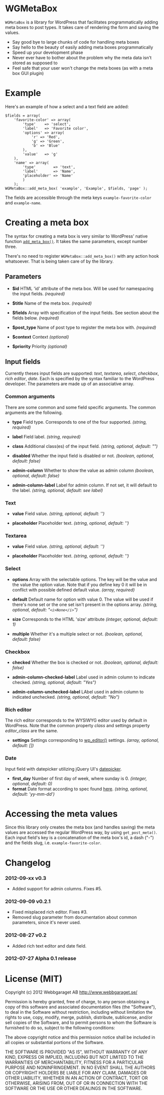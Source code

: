 # WGMetaBox
`WGMetaBox` is a library for WordPress that facilitates programmatically adding meta boxes to post types. It takes care of rendering the form and saving the values.

* Say good bye to large chunks of code for handling meta boxes
* Say hello to the beauty of easily adding meta boxes programmatically
* Speed up your development phase
* Never ever have to bother about the problem why the meta data isn't stored as supposed to
* Feel safe that your user won't change the meta boxes (as with a meta box GUI plugin)

# Example

Here's an example of how a select and a text field are added:

	$fields = array(
	    'favorite-color' => array(
	        'type'    => 'select',
	        'label'   => 'Favorite color',
	        'options' => array(
	            'r' => 'Red',
	            'g' => 'Green',
	            'b' => 'Blue'
	        ),
	        'value'   => 'g'
	    ),
	    'name' => array(
	        'type'        => 'text',
	        'label'       => 'Name',
	        'placeholder' => 'Name'
	        )
	    );
	WGMetaBox::add_meta_box( 'example', 'Example', $fields, 'page' );
	
The fields are accessible through the meta keys `example-favorite-color` and `example-name`.

# Creating a meta box
The syntax for creating a meta box is very similar to WordPress' native function [``add_meta_box()``](http://codex.wordpress.org/Function_Reference/add_meta_box). It takes the same parameters, except number three.

There's no need to register ``WGMetaBox::add_meta_box()`` with any action hook whatsoever. That is being taken care of by the library.

## Parameters
* **$id** HTML 'id' attribute of the meta box. Will be used for namespacing the input fields. _(required)_

* **$title** Name of the meta box. _(required)_

* **$fields** Array with specification of the input fields. See section about the fields below. _(required)_

* **$post_type** Name of post type to register the meta box with. _(required)_

* **$context** Context _(optional)_

* **$priority** Priority _(optional)_

## Input fields
Currently theses input fields are supported: *text*, *textarea*, *select*, *checkbox*, *rich editor*, *date*. Each is specified by the syntax familiar to the WordPress developer. The parameters are made up of an associative array.

### Common arguments
There are some common and some field specific arguments. The common arguments are the following.

* **type** Field type. Corresponds to one of the four supported. _(string, required)_

* **label** Field label. _(string, required)_

* **class** Additional class(es) of the input field. _(string, optional, default: "")_

* **disabled** Whether the input field is disabled or not. _(boolean, optional, default: false)_

* **admin-column** Whether to show the value as admin column _(boolean, optional, default: false)_

* **admin-column-label** Label for admin column. If not set, it will default to the label. _(string, optional, default: see label)_

### Text

* **value** Field value. _(string, optional, default: '')_

* **placeholder** Placeholder text. _(string, optional, default: '')_

### Textarea

* **value** Field value. _(string, optional, default: '')_

* **placeholder** Placeholder text. _(string, optional, default: '')_

### Select

* **options** Array with the selectable options. The key will be the value and the value the option value. Note that if you define key 0 it will be in conflict with possible defined default value. _(array, required)_

* **default** Default name for option with value 0. The value will be used if there's none set or the one set isn't present in the options array. _(string, optional, default: "`<i>None</i>`")_

* **size** Corresponds to the HTML 'size' attribute _(integer, optional, default: 1)_

* **multiple** Whether it's a multiple select or not. _(boolean, optional, default: false)_

### Checkbox

* **checked** Whether the box is checked or not. _(boolean, optional, default: false)_

* **admin-column-checked-label** Label used in admin column to indicate checked. _(string, optional, default: "Yes")_

* **admin-column-unchecked-label** LAbel used in admin column to indicated unchecked. _(string, optional, default: "No")_


### Rich editor
The rich editor corresponds to the WYSIWYG editor used by default in WordPress. Note that the common property _class_ and settings property _editor\_class_ are the same.

* **settings** Settings corresponding to [wp_editor()](http://codex.wordpress.org/Function_Reference/wp_editor) settings. _(array, optional, default: [])_

### Date
Input field with datepicker utilizing jQuery UI's [datepicker](http://jqueryui.com/demos/datepicker/).

* **first\_day** Number of first day of week, where sunday is 0. _(integer, optional, default: 0)_
* **format** Date format according to spec found [here](http://docs.jquery.com/UI/Datepicker/formatDate). _(string, optional, default: 'yy-mm-dd')_

# Accessing the meta values
Since this library only creates the meta box (and handles saving) the meta values are accessed the regular WordPress way, by using ``get_post_meta()``. Each input field's key is a concatenation of the meta box's id, a dash ("-") and the fields slug, i.e. ``example-favorite-color``.


# Changelog
### 2012-09-xx v0.3
* Added support for admin columns. Fixes #5.

### 2012-09-09 v0.2.1
* Fixed misplaced rich editor. Fixes #3.
* Removed slug parameter from documentation about common parameters, since it's never used.

### 2012-08-27 v0.2
* Added rich text editor and date field.


### 2012-07-27 Alpha 0.1 release

# License (MIT)

Copyright (c) 2012 Webbgaraget AB http://www.webbgaraget.se/

Permission is hereby granted, free of charge, to any person obtaining
a copy of this software and associated documentation files (the "Software"),
to deal in the Software without restriction, including without limitation the
rights to use, copy, modify, merge, publish, distribute, sublicense, and/or
sell copies of the Software, and to permit persons to whom the Software is
furnished to do so, subject to the following conditions:

The above copyright notice and this permission notice shall be included in
all copies or substantial portions of the Software.

THE SOFTWARE IS PROVIDED "AS IS", WITHOUT WARRANTY OF ANY KIND, EXPRESS OR
IMPLIED, INCLUDING BUT NOT LIMITED TO THE WARRANTIES OF MERCHANTABILITY,
FITNESS FOR A PARTICULAR PURPOSE AND NONINFRINGEMENT. IN NO EVENT SHALL THE
AUTHORS OR COPYRIGHT HOLDERS BE LIABLE FOR ANY CLAIM, DAMAGES OR OTHER
LIABILITY, WHETHER IN AN ACTION OF CONTRACT, TORT OR OTHERWISE, ARISING
FROM, OUT OF OR IN CONNECTION WITH THE SOFTWARE OR THE USE OR OTHER
DEALINGS IN THE SOFTWARE.